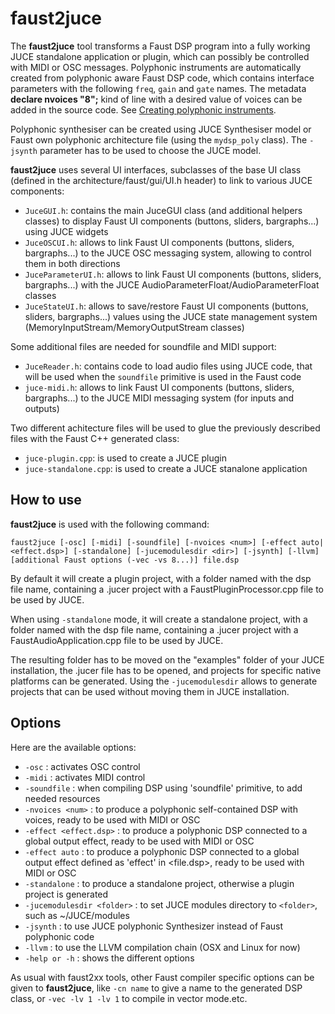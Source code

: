 # faust2juce

The **faust2juce** tool transforms a Faust DSP program into a fully working JUCE standalone application or plugin, which can possibly be controlled with MIDI or OSC messages. Polyphonic instruments are automatically created from polyphonic aware Faust DSP code, which contains interface parameters with the following `freq`, `gain` and `gate` names. The metadata **declare nvoices "8";** kind of line with a desired value of voices can be added in the source code. See [Creating polyphonic instruments](http://faust.grame.fr/news/2016/01/13/polyphonic-instruments.html). 

Polyphonic synthesiser can be created using JUCE Synthesiser model or Faust own polyphonic architecture file (using the `mydsp_poly` class). The `-jsynth` parameter has to be used to choose the JUCE model.

**faust2juce** uses several UI interfaces, subclasses of the base UI class (defined in the architecture/faust/gui/UI.h header) to link to various JUCE components:

 - `JuceGUI.h`: contains the main JuceGUI class (and additional helpers classes) to display Faust UI components (buttons, sliders, bargraphs...) using JUCE widgets
 - `JuceOSCUI.h`: allows to link Faust UI components (buttons, sliders, bargraphs...) to the JUCE OSC messaging system, allowing to control them in both directions
 - `JuceParameterUI.h`: allows to link Faust UI components (buttons, sliders, bargraphs...) with the JUCE AudioParameterFloat/AudioParameterFloat classes
 - `JuceStateUI.h`: allows to save/restore Faust UI components (buttons, sliders, bargraphs...) values using the JUCE state management system (MemoryInputStream/MemoryOutputStream classes)

Some additional files are needed for soundfile and MIDI support:

- `JuceReader.h`: contains code to load audio files using JUCE code, that will be used when the `soundfile` primitive is used in the Faust code
- `juce-midi.h`: allows to link Faust UI components (buttons, sliders, bargraphs...) to the JUCE MIDI messaging system (for inputs and outputs) 

Two different achitecture files will be used to glue the previously described files with the Faust C++ generated class: 
- `juce-plugin.cpp`: is used to create a JUCE plugin
- `juce-standalone.cpp`: is used to create a JUCE stanalone application

## How to use

**faust2juce** is used with the following command: 

`faust2juce [-osc] [-midi] [-soundfile] [-nvoices <num>] [-effect auto|<effect.dsp>] [-standalone] [-jucemodulesdir <dir>] [-jsynth] [-llvm] [additional Faust options (-vec -vs 8...)] file.dsp` 

By default it will create a plugin project, with a folder named with the dsp file name, containing a .jucer project with a FaustPluginProcessor.cpp file to be used by JUCE.

When using `-standalone` mode, it will create a standalone project, with a folder named with the dsp file name, containing a .jucer project with a FaustAudioApplication.cpp file to be used by JUCE.

The resulting folder has to be moved on the "examples" folder of your JUCE installation, the .jucer file has to be opened, and projects for specific native platforms can be generated. Using the `-jucemodulesdir` allows to generate projects that can be used without moving them in JUCE installation.

## Options

Here are the available options:

- `-osc` : activates OSC control
- `-midi` : activates MIDI control
- `-soundfile` : when compiling DSP using 'soundfile' primitive, to add needed resources
- `-nvoices <num>` : to produce a polyphonic self-contained DSP with <num> voices, ready to be used with MIDI or OSC
- `-effect <effect.dsp>` : to produce a polyphonic DSP connected to a global output effect, ready to be used with MIDI or OSC
- `-effect auto` : to produce a polyphonic DSP connected to a global output effect defined as 'effect' in <file.dsp>, ready to be used with MIDI or OSC 
- `-standalone` : to produce a standalone project, otherwise a plugin project is generated
- `-jucemodulesdir <folder>` : to set JUCE modules directory to `<folder>`, such as ~/JUCE/modules
- `-jsynth` : to use JUCE polyphonic Synthesizer instead of Faust polyphonic code
- `-llvm` : to use the LLVM compilation chain (OSX and Linux for now)
- `-help or -h` : shows the different options 

As usual with faust2xx tools, other Faust compiler specific options can be given to **faust2juce**, like `-cn name` to give a name to the generated DSP class, or `-vec -lv 1 -lv 1` to compile in vector mode.etc.

